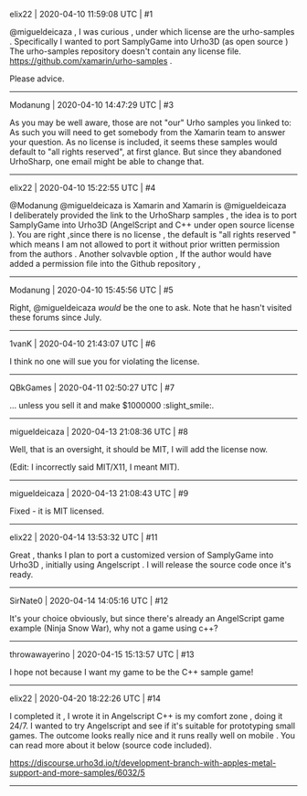 elix22 | 2020-04-10 11:59:08 UTC | #1

@migueldeicaza ,
I was curious  , under which license are the urho-samples .
Specifically I wanted to port SamplyGame  into Urho3D (as open source )
The urho-samples repository doesn't contain any license file.
https://github.com/xamarin/urho-samples .

Please advice.

-------------------------

Modanung | 2020-04-10 14:47:29 UTC | #3

As you may be well aware, those are not "our" Urho samples you linked to: As such you will need to get somebody from the Xamarin team to answer your question. As no license is included, it seems these samples would default to "all rights reserved", at first glance.
But since they abandoned UrhoSharp, one email might be able to change that.

-------------------------

elix22 | 2020-04-10 15:22:55 UTC | #4

@Modanung
@migueldeicaza is Xamarin and Xamarin is @migueldeicaza   
I deliberately provided  the link to the UrhoSharp samples , the idea is to port SamplyGame into Urho3D (AngelScript and C++ under open source license ).
You are right ,since there is no license , the default is "all rights reserved " which means I am not allowed to port it without prior written permission from the authors .
Another solvavble option , If the author would have added a permission file into the Github repository ,

-------------------------

Modanung | 2020-04-10 15:45:56 UTC | #5

Right, @migueldeicaza *would* be the one to ask. Note that he hasn't visited these forums since July.

-------------------------

1vanK | 2020-04-10 21:43:07 UTC | #6

I think no one will sue you for violating the license.

-------------------------

QBkGames | 2020-04-11 02:50:27 UTC | #7

... unless you sell it and make $1000000 :slight_smile:.

-------------------------

migueldeicaza | 2020-04-13 21:08:36 UTC | #8

Well, that is an oversight, it should be MIT, I will add the license now.

(Edit: I incorrectly said MIT/X11, I meant MIT).

-------------------------

migueldeicaza | 2020-04-13 21:08:43 UTC | #9

Fixed - it is MIT licensed.

-------------------------

elix22 | 2020-04-14 13:53:32 UTC | #11

Great , thanks 
I plan to port a customized version of SamplyGame into Urho3D , initially using Angelscript .
I will release the source code once it's ready.

-------------------------

SirNate0 | 2020-04-14 14:05:16 UTC | #12

It's your choice obviously, but since there's already an AngelScript game example (Ninja Snow War), why not a game using c++?

-------------------------

throwawayerino | 2020-04-15 15:13:57 UTC | #13

I hope not because I want my game to be the C++ sample game!

-------------------------

elix22 | 2020-04-20 18:22:26 UTC | #14

I completed it , I wrote it in Angelscript
C++ is my comfort zone ,  doing it 24/7.
I wanted to try Angelscript and see if it's suitable for prototyping small games.
The outcome looks really nice and it runs really well on mobile   .
You can read more about it below (source code included).

https://discourse.urho3d.io/t/development-branch-with-apples-metal-support-and-more-samples/6032/5

-------------------------

